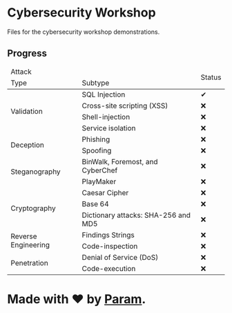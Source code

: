 # Cybersecurity Workshop
Files for the cybersecurity workshop demonstrations.

## Progress
<table>
	<thead>
		<tr>
			<td colspan='2'>Attack</td>
			<td rowspan='2'>Status</td>
		</tr>
		<tr>
			<td>Type</td>
			<td>Subtype</td>
		</tr>
	</thead>
	<tbody>
		<tr>
			<td rowspan='4'>Validation</td>
			<td>SQL Injection</td>
			<td>✔</td>
		</tr>
		<tr>
			<td>Cross-site scripting (XSS)</td>
			<td>❌</td>
		</tr>
		<tr>
			<td>Shell-injection</td>
			<td>❌</td>
		</tr>
		<tr>
			<td>Service isolation</td>
			<td>❌</td>
		</tr>
		<tr>
			<td rowspan='2'>Deception</td>
			<td>Phishing</td>
			<td>❌</td>
		</tr>
		<tr>
			<td>Spoofing</td>
			<td>❌</td>
		</tr>
		<tr>
			<td rowspan='2'>Steganography</td>
			<td>BinWalk, Foremost, and CyberChef</td>
			<td>❌</td>
		</tr>
		<tr>
			<td>PlayMaker</td>
			<td>❌</td>
		</tr>
		<tr>
			<td rowspan='3'>Cryptography</td>
			<td>Caesar Cipher</td>
			<td>❌</td>
		</tr>
		<tr>
			<td>Base 64</td>
			<td>❌</td>
		</tr>
		<tr>
			<td>Dictionary attacks: SHA-256 and MD5</td>
			<td>❌</td>
		</tr>
		<tr>
			<td rowspan='2'>Reverse Engineering</td>
			<td>Findings Strings</td>
			<td>❌</td>
		</tr>
		<tr>
			<td>Code-inspection</td>
			<td>❌</td>
		</tr>
		<tr>
			<td rowspan='2'>Penetration</td>
			<td>Denial of Service (DoS)</td>
			<td>❌</td>
		</tr>
		<tr>
			<td>Code-execution</td>
			<td>❌</td>
		</tr>
	</tbody>
</table>

# Made with ❤ by [Param](https://www.paramsid.com).